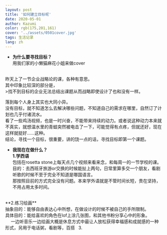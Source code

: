 ```yaml
---
layout: post
title: '如何建立目标呢'
date: 2020-05-01
author: Kazumi
color: rgb(175,201,161)
cover: '../assets/0501cover.jpg'
tags: 生活记录
lang: zh
---
```




- **为什么要寻找目标？**<br>
用我们家的小懒猫麻花小姐来做cover<br>
<br>
昨天上了一节企业战略论的课，各种有意思。<br>
其中印象比较深的部分是，<br>
>找不到目标的企业无法总结出课题从而战略即使设计了也和没有一样。<br>

落到每个人身上其实也大同小异。<br>
没有目标，就不知道怎么去解决哪些问题，不知道自己的需求在哪里，自然订了计划也几乎付诸流水。<br>
看了一些鸡汤视频，也是一时兴奋，不能带来持续的动力。或者说这种动力本来就不真实，就想温水里的青蛙突然被电击了一下，可能觉得有点疼，但就还好，现在这样就挺好……这种。<br>
结论，寻找一个目标，很重要，讲的饶一点的话，寻找目标即第一个课题。
<br>
- **我现在在做什么？**<br>
**1.学西语**<br>
包括在rosetta stone上每天点几个视频来看来念，和每周一的一节学校的课。<br>
目的：去西班牙旅游or交换的时候能扯上两句，日常里算多交一个朋友，看剧听歌的时候不至于完全不知道是哪国语言。<br>
那按照目前的方式完全没有问题。本来学外语就是不管时间长短，贵在坚持，不用占用太多时间。<br>
<br>
**2.练习绘画**<br>
抽象目的：能够自由表达心中所想，在做设计的时候不被自己的手所限制。<br>
具体目的：能给喜欢的角色在lof上涂几张图，和其他书粉分享心中的形象。<br>
         　    一边听音乐一边绘画大概是休息方式中最让人放松获得幸福感和成就感的一种形式，另用于电话粥，看剧等，百搭&nbsp;&nbsp;
3.






<br><br>
